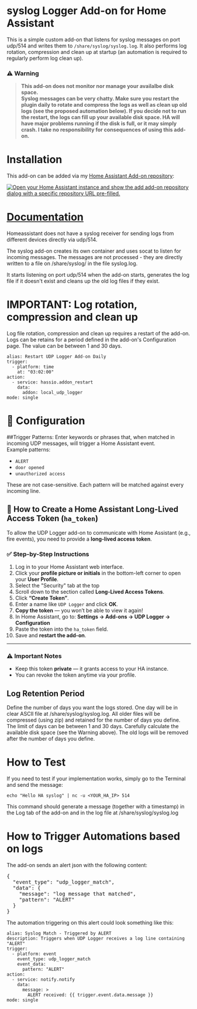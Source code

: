 # syslog Logger Add-on for Home Assistant

This is a simple custom add-on that listens for syslog messages on port udp/514
and writes them to `/share/syslog/syslog.log`. It also performs log rotation, compression and clean up at startup (an automation is required to regularly perform log clean up).

### ⚠️ **Warning**
> **This add-on does not monitor nor manage your availalbe disk space.  
> Syslog messages can be very chatty. Make sure you restart the plugin daily 
> to rotate and compress the logs as well as clean up old logs 
> (see the proposed automation below). If you decide not to run the restart,
> the logs can fill up your available disk space. HA will have major problems 
> running if the disk is full, or it may simply crash.
> I take no responsibility for consequences of using this add-on.** 

# Installation
This add-on can be added via my [Home Assistant Add-on repository](https://github.com/hb9hkn/ha-addon-udp-logger):

[![Open your Home Assistant instance and show the add add-on repository dialog with a specific repository URL pre-filled.](https://my.home-assistant.io/badges/supervisor_add_addon_repository.svg)](https://my.home-assistant.io/redirect/supervisor_add_addon_repository/?repository_url=https%3A%2F%2Fgithub.com%2Fhb9hkn%2Fha-addon-udp-logger)

# [Documentation](https://github.com/hb9hkn/ha-addon-udp-logger)
Homeassistant does not have a syslog receiver for sending logs from different devices directly via udp/514. 

The syslog add-on creates its own container and uses socat to listen for incoming messages. The messages are not processed - they are directly written to a file on /share/syslog/ in the file syslog.log. 

 It starts listening on port udp/514 when the add-on starts, generates the log file if it doesn't exist and cleans up the old log files if they exist. 

# IMPORTANT: Log rotation, compression and clean up
Log file rotation, compression and clean up requires a restart of the add-on. Logs can be retains for a period defined in the add-on's Configuration page. The value can be between 1 and 30 days. 
```
alias: Restart UDP Logger Add-on Daily
trigger:
  - platform: time
    at: "03:02:00"
action:
  - service: hassio.addon_restart
    data:
      addon: local_udp_logger
mode: single
```

# 🔧 Configuration

##Trigger Patterns:
Enter keywords or phrases that, when matched in incoming UDP messages, will trigger a Home Assistant event.  
Example patterns:
- `ALERT`
- `door opened`
- `unauthorized access`

These are not case-sensitive. Each pattern will be matched against every incoming line.
## 🔐 How to Create a Home Assistant Long-Lived Access Token (`ha_token`)

To allow the UDP Logger add-on to communicate with Home Assistant (e.g., fire events), you need to provide a **long-lived access token**.

### ✅ Step-by-Step Instructions

1. Log in to your Home Assistant web interface.
2. Click your **profile picture or initials** in the bottom-left corner to open your **User Profile**.
3. Select the "Security" tab at the top
4. Scroll down to the section called **Long-Lived Access Tokens**.
5. Click **“Create Token”**.
6. Enter a name like `UDP Logger` and click **OK**.
7. **Copy the token** — you won’t be able to view it again!
8. In Home Assistant, go to:
   **Settings → Add-ons → UDP Logger → Configuration**
9. Paste the token into the `ha_token` field.
10. Save and **restart the add-on**.

---

### ⚠️ Important Notes

- Keep this token **private** — it grants access to your HA instance.
- You can revoke the token anytime via your profile.

## Log Retention Period
Define the number of days you want the logs stored. One day will be in clear ASCII file at /share/syslog/syslog.log. All older files will be compressed (using zip) and retained for the number of days you define. The limit of days can be between 1 and 30 days. Carefully calculate the available disk space (see the Warning above). The old logs will be removed after the number of days you define.

# How to Test
If you need to test if your implementation works, simply go to the Terminal and send the message:
```
echo "Hello HA syslog" | nc -u <YOUR_HA_IP> 514
```
This command should generate a message (together with a timestamp) in the Log tab of the add-on and in the log file at /share/syslog/syslog.log

# How to Trigger Automations based on logs
The add-on sends an alert json with the following content:
<pre>
{
  "event_type": "udp_logger_match",
  "data": {
    "message": "log message that matched",
    "pattern": "ALERT"
  }
}
</pre>
The automation triggering on this alert could look something like this:
```
alias: Syslog Match - Triggered by ALERT
description: Triggers when UDP Logger receives a log line containing "ALERT"
trigger:
  - platform: event
    event_type: udp_logger_match
    event_data:
      pattern: "ALERT"
action:
  - service: notify.notify
    data:
      message: >
        ALERT received: {{ trigger.event.data.message }}
mode: single
```

